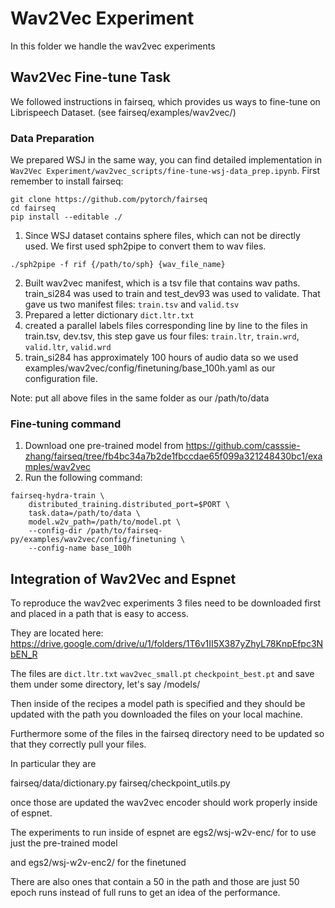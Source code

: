 # Wav2Vec Experiment

In this folder we handle the wav2vec experiments

## Wav2Vec Fine-tune Task
We followed instructions in fairseq, which provides us ways to fine-tune on Librispeech Dataset. (see fairseq/examples/wav2vec/)

### Data Preparation
We prepared WSJ in the same way, you can find detailed implementation in `Wav2Vec Experiment/wav2vec_scripts/fine-tune-wsj-data_prep.ipynb`.
First remember to install fairseq:
```
git clone https://github.com/pytorch/fairseq
cd fairseq
pip install --editable ./
```

1. Since WSJ dataset contains sphere files, which can not be directly used. We first used sph2pipe to convert them to wav files.
```
./sph2pipe -f rif {/path/to/sph} {wav_file_name}
```
2. Built wav2vec manifest, which is a tsv file that contains wav paths. train_si284 was used to train and test\_dev93 was used to validate. That gave us two manifest files: `train.tsv` and `valid.tsv`
3. Prepared a letter dictionary `dict.ltr.txt`
4. created a parallel labels files corresponding line by line to the files in train.tsv, dev.tsv, this step gave us four files:
`train.ltr`, `train.wrd`, `valid.ltr`, `valid.wrd`
5. train_si284 has approximately 100 hours of audio data so we used examples/wav2vec/config/finetuning/base_100h.yaml as our configuration file.

Note: put all above files in the same folder as our /path/to/data

### Fine-tuning command
1. Download one pre-trained model from https://github.com/casssie-zhang/fairseq/tree/fb4bc34a7b2de1fbccdae65f099a321248430bc1/examples/wav2vec
2. Run the following command:
```
fairseq-hydra-train \
    distributed_training.distributed_port=$PORT \
    task.data=/path/to/data \
    model.w2v_path=/path/to/model.pt \
    --config-dir /path/to/fairseq-py/examples/wav2vec/config/finetuning \
    --config-name base_100h
```


## Integration of Wav2Vec and Espnet

To reproduce the wav2vec experiments 3 files need to be downloaded first and placed in a path that is easy to access.

They are located here: https://drive.google.com/drive/u/1/folders/1T6v1II5X387yZhyL78KnpEfpc3NbEN_R

The files are `dict.ltr.txt` `wav2vec_small.pt` `checkpoint_best.pt` and save them under some directory, let's say /models/ 

Then inside of the recipes a model path is specified and they should be updated with the path you downloaded the files on your local machine.

Furthermore some of the files in the fairseq directory need to be updated so that they correctly pull your files.

In particular they are 

fairseq/data/dictionary.py
fairseq/checkpoint_utils.py


once those are updated the wav2vec encoder should work properly inside of espnet.

The experiments to run inside of espnet are egs2/wsj-w2v-enc/ for to use just the pre-trained model

and egs2/wsj-w2v-enc2/ for the finetuned

There are also ones that contain a 50 in the path and those are just 50 epoch runs instead of full runs to get an idea of the performance.
